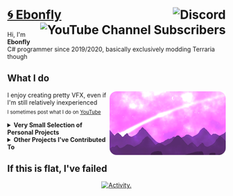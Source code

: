# [🌀 Ebonfly](https://github.com/Ebonfly) <img align="right" alt="Discord" src="https://img.shields.io/discord/1069231084669243432?style=for-the-badge&label=discord&labelColor=1e1e2e&color=cba6f7"> <img align="right" alt="YouTube Channel Subscribers" src="https://img.shields.io/youtube/channel/subscribers/UC9Z_leOnTECruDGa4xldApg?style=for-the-badge&logoColor=cba6f7&label=YouTube&labelColor=1e1e2e&color=cba6f7">

Hi, I'm **Ebonfly** 
<br>
C# programmer since 2019/2020, basically exclusively modding Terraria though

## What I do

<img align="right" alt="ebonfly branded vfx" src="https://github.com/Ebonfly/Ebonfly/blob/main/comet_round.png">

I enjoy creating pretty VFX, even if I'm still relatively inexperienced <br><sub>I sometimes post what I do on [YouTube](https://www.youtube.com/@Ebonfly)</sub>
<br>


<details>
  
**<summary>Very Small Selection of Personal Projects</summary>**

> <sub>So far only Terraria mods, but things change.</sub>
> 
> My Only Finished Project 
>  - The (regrettably named) [**Ebonian Mod**](https://steamcommunity.com/sharedfiles/filedetails/?id=3415023899)
> 
> WIP Projects:
>  - [**The Oracle**](https://github.com/Ebonfly/TheOracle), a modern take on a bossfight from a failed project
>  - [**Violet Gleam**](https://www.youtube.com/watch?v=N0KLMbGZqkw), a mod solely focused on a new event.. from a failed project (Private for the time being)
</details>

<details>
  
**<summary>Other Projects I've Contributed To</summary>**

> [tModLoader](https://github.com/tModLoader/tModLoader/)
> 
> Terraria Mods:
> - [Mod of Redemption](https://discord.gg/GmUH8PuAHf)
> - [NIGHTSHADE](https://discord.gg/CbwGGHSCg2)
> - [Spooky Mod](https://discord.gg/FFp7FwNBxu)
> - Many mods that never released! (This is where most of my time has gone)
> 
> and more..?!?!? perhaps? <sub>hmu :3</sub>
</details>

## If this is flat, I've failed
<p align="center">
  <a href="https://github.com/ashutosh00710/github-readme-activity-graph">
    <img src="https://github-readme-activity-graph.vercel.app/graph?username=Ebonfly&bg_color=1e1e2e&color=cdd6f4&line=cba6f7&point=cba6f7&hide_border=true&hide_title=true&height=300&area=true&area_color=cba6f7&grid=false&radius=16" alt="Activity."/>
  </a>
</p>
